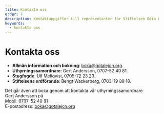 ```yaml
---
title: Kontakta oss
order: 7
description: Kontaktuppgifter till representanter för Stiftelsen Göta Lejons friluftsgård
keywords:
  - kontakta oss
---
```


# Kontakta oss
* **Allmän information och bokning**: [boka@gotalejon.org](mailto:boka@gotalejon.org?subject=Bokningsförfrågan).
* **Uthyrningssamordnare**: Gert Andersson, 0707-52 40 81.
* **Stugfogde**: Ulf Mellqvist, 0705-72 23 23.
* **Stiftelsens ordförande**: Bengt Wackerberg, 0703-19 89 18.

<booking-form></booking-form>

Det går även att boka genom att kontakta vår uthyrningssamordnare  
Gert Andersson på  
Mobil: 0707-52 40 81  
E-postadress: [boka@gotalejon.org](mailto:boka@gotalejon.org?subject=Bokningsförfrågan)

